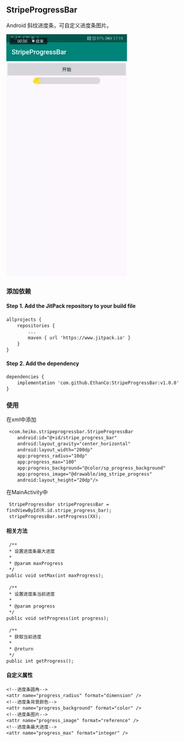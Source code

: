 ## StripeProgressBar
Android 斜纹进度条，可自定义进度条图片。  

![StripeProgressBar.webp](StripeProgressBar.webp)

### 添加依赖
#### Step 1. Add the JitPack repository to your build file

	allprojects {
		repositories {
			...
			maven { url 'https://www.jitpack.io' }
		}
	}

#### Step 2. Add the dependency

	dependencies {
        implementation 'com.github.EthanCo:StripeProgressBar:v1.0.0'
	}

### 使用
在xml中添加

	 <com.heiko.stripeprogressbar.StripeProgressBar
        android:id="@+id/stripe_progress_bar"
        android:layout_gravity="center_horizontal"
        android:layout_width="200dp"
        app:progress_radius="10dp"
        app:progress_max="100"
        app:progress_background="@color/sp_progress_background"
        app:progress_image="@drawable/img_stripe_progress"
        android:layout_height="20dp"/>

在MainActivity中

	 StripeProgressBar stripeProgressBar = findViewById(R.id.stripe_progress_bar);
     stripeProgressBar.setProgress(XX);

#### 相关方法

	 /**
     * 设置进度条最大进度
     *
     * @param maxProgress
     */
    public void setMax(int maxProgress);

	 /**
     * 设置进度条当前进度
     *
     * @param progress
     */
    public void setProgress(int progress);

	 /**
     * 获取当前进度
     *
     * @return
     */
    public int getProgress();

#### 自定义属性

	<!--进度条圆角-->
    <attr name="progress_radius" format="dimension" />
    <!--进度条背景颜色-->
    <attr name="progress_background" format="color" />
    <!--进度条图片-->
    <attr name="progress_image" format="reference" />
    <!--进度条最大进度-->
    <attr name="progress_max" format="integer" />

